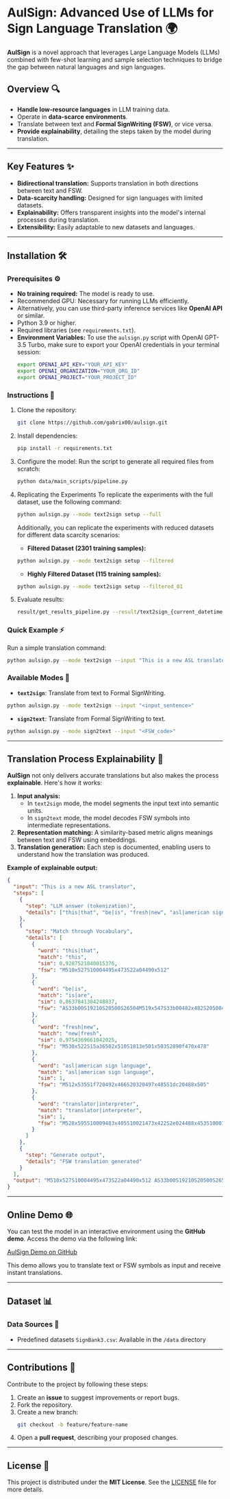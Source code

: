 # AulSign: Advanced Use of LLMs for Sign Language Translation 🌍

**AulSign** is a novel approach that leverages Large Language Models (LLMs) combined with few-shot learning and sample selection techniques to bridge the gap between natural languages and sign languages.

## **Overview** 🔍

* **Handle low-resource languages** in LLM training data.
* Operate in **data-scarce environments**.
* Translate between text and **Formal SignWriting (FSW)**, or vice versa.
* **Provide explainability**, detailing the steps taken by the model during translation.

---

## **Key Features** ✨

* **Bidirectional translation:** Supports translation in both directions between text and FSW.
* **Data-scarcity handling:** Designed for sign languages with limited datasets.
* **Explainability:** Offers transparent insights into the model's internal processes during translation.
* **Extensibility:** Easily adaptable to new datasets and languages.

---

## **Installation** 🛠️

### **Prerequisites** ⚙️

* **No training required:** The model is ready to use.
* Recommended GPU: Necessary for running LLMs efficiently.
* Alternatively, you can use third-party inference services like **OpenAI API** or similar.
* Python 3.9 or higher.
* Required libraries (see `requirements.txt`).
* **Environment Variables:**
  To use the `aulsign.py` script with OpenAI GPT-3.5 Turbo, make sure to export your OpenAI credentials in your terminal session:
  ```bash
  export OPENAI_API_KEY="YOUR_API_KEY"
  export OPENAI_ORGANIZATION="YOUR_ORG_ID"
  export OPENAI_PROJECT="YOUR_PROJECT_ID"
  ```

### **Instructions** 📜

1. Clone the repository:

   ```bash
   git clone https://github.com/gabrix00/aulsign.git
   ```
2. Install dependencies:

   ```bash
   pip install -r requirements.txt
   ```
3. Configure the model:
   Run the script to generate all required files from scratch:

   ```bash
   python data/main_scripts/pipeline.py
   ```
4. Replicating the Experiments
   To replicate the experiments with the full dataset, use the following command:

   ```bash
   python aulsign.py --mode text2sign setup --full
   ```

   Additionally, you can replicate the experiments with reduced datasets for different data scarcity scenarios:

   * **Filtered Dataset (2301 training samples):**

   ```bash
   python aulsign.py --mode text2sign setup --filtered
   ```

   * **Highly Filtered Dataset (115 training samples):**

   ```bash
   python aulsign.py --mode text2sign setup --filtered_01
   ```
5. Evaluate results:

   ```bash
   result/get_results_pipeline.py --result/text2sign_{current_datetime}/result_{current_date_time}.csv
   ```

### **Quick Example** ⚡

Run a simple translation command:

```bash
python aulsign.py --mode text2sign --input "This is a new ASL translator" 
```

### **Available Modes** 🔄

* **`text2sign`**: Translate from text to Formal SignWriting.

```bash
python aulsign.py --mode text2sign --input "<input_sentence>" 
```

* **`sign2text`**: Translate from Formal SignWriting to text.

```bash
python aulsign.py --mode sign2text --input "<FSW_code>"
```

---

## **Translation Process Explainability** 🧠

**AulSign** not only delivers accurate translations but also makes the process **explainable**. Here's how it works:

1. **Input analysis:**
   * In `text2sign` mode, the model segments the input text into semantic units.
   * In `sign2text` mode, the model decodes FSW symbols into intermediate representations.
2. **Representation matching:** A similarity-based metric aligns meanings between text and FSW using embeddings.
3. **Translation generation:** Each step is documented, enabling users to understand how the translation was produced.

**Example of explainable output:**

```json
{
  "input": "This is a new ASL translator",
  "steps": [
    {
      "step": "LLM answer (tokenization)",
      "details": ["this|that", "be|is", "fresh|new", "asl|american sign language", "translator|interpreter"]
    },
    {
      "step": "Match through Vocabulary",
      "details": [
        {
          "word": "this|that", 
          "match": "this", 
          "sim": 0.9287521840015376, 
          "fsw": "M510x527S10004495x473S22a04490x512"
        },
        {
          "word": "be|is", 
          "match": "is|are", 
          "sim": 0.8637841304248837, 
          "fsw": "AS33b00S19210S20500S26504M519x547S33b00482x482S20500466x512S26504464x532S19210498x511"
        },
        {
          "word": "fresh|new", 
          "match": "new|fresh", 
          "sim": 0.9754369661042025, 
          "fsw": "M530x522S15a36502x510S1813e501x503S2890f470x478"
        },
        {
          "word": "asl|american sign language", 
          "match": "asl|american sign language", 
          "sim": 1, 
          "fsw": "M512x535S1f720492x466S20320497x485S1dc20488x505"
        },
        {
          "word": "translator|interpreter", 
          "match": "translator|interpreter", 
          "sim": 1, 
          "fsw": "M528x595S10009483x405S10021473x422S2e024488x453S10001491x488S10029493x504S15a48477x548S15a40515x548S22a14476x580S22a04515x580"
        }
      ]
    },
    {
      "step": "Generate output",
      "details": "FSW translation generated"
    }
  ],
  "output": "M510x527S10004495x473S22a04490x512 AS33b00S19210S20500S26504M519x547S33b00482x482S20500466x512S26504464x532S19210498x511 M530x522S15a36502x510S1813e501x503S2890f470x478 M512x535S1f720492x466S20320497x485S1dc20488x505 M528x595S10009483x405S10021473x422S2e024488x453S10001491x488S10029493x504S15a48477x548S15a40515x548S22a14476x580S22a04515x580"
}

```

---

## **Online Demo** 🌐

You can test the model in an interactive environment using the **GitHub demo**. Access the demo via the following link:

[AulSign Demo on GitHub](https://huggingface.co/spaces/gabrix00/AulSign)

This demo allows you to translate text or FSW symbols as input and receive instant translations.

---

## **Dataset** 📊

### **Data Sources** 📁

* Predefined datasets `SignBank3.csv`: Available in the `/data` directory

---

## **Contributions** 🤝

Contribute to the project by following these steps:

1. Create an **issue** to suggest improvements or report bugs.
2. Fork the repository.
3. Create a new branch:
   ```bash
   git checkout -b feature/feature-name
   ```
4. Open a **pull request**, describing your proposed changes.

---

## **License** 📜

This project is distributed under the **MIT License**. See the [LICENSE](https://github.com/gabrix00/AulSign/blob/main/LICENSE.txt) file for more details.
